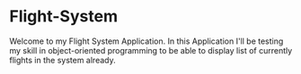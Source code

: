 # Flight-System
Welcome to my Flight System Application. 
In this Application I'll be testing my skill in object-oriented programming to be able to display list of currently flights in the system already.
